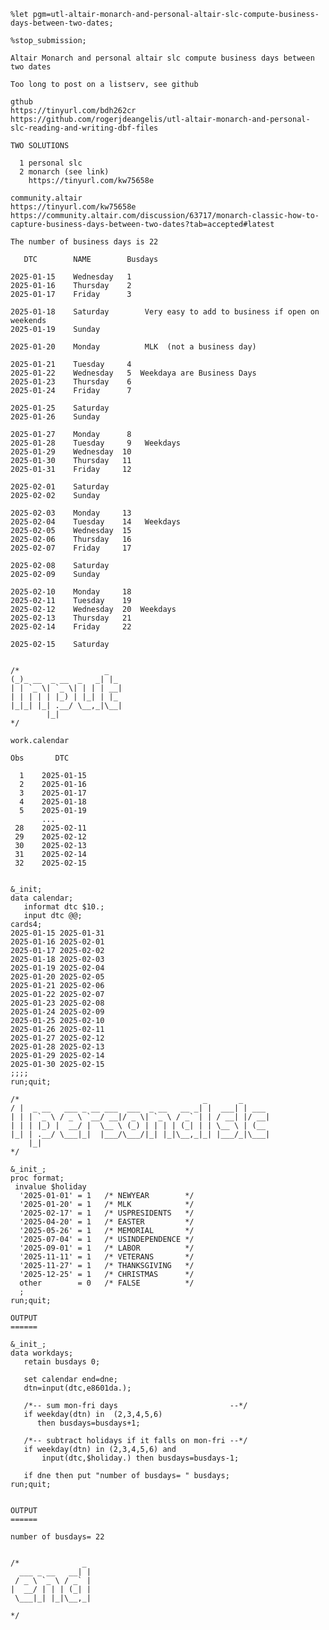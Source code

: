     %let pgm=utl-altair-monarch-and-personal-altair-slc-compute-business-days-between-two-dates;

    %stop_submission;

    Altair Monarch and personal altair slc compute business days between two dates

    Too long to post on a listserv, see github

    gthub
    https://tinyurl.com/bdh262cr
    https://github.com/rogerjdeangelis/utl-altair-monarch-and-personal-slc-reading-and-writing-dbf-files

    TWO SOLUTIONS

      1 personal slc
      2 monarch (see link)
        https://tinyurl.com/kw75658e

    community.altair
    https://tinyurl.com/kw75658e
    https://community.altair.com/discussion/63717/monarch-classic-how-to-capture-business-days-between-two-dates?tab=accepted#latest

    The number of business days is 22

       DTC        NAME        Busdays

    2025-01-15    Wednesday   1
    2025-01-16    Thursday    2
    2025-01-17    Friday      3

    2025-01-18    Saturday        Very easy to add to business if open on weekends
    2025-01-19    Sunday

    2025-01-20    Monday          MLK  (not a business day)

    2025-01-21    Tuesday     4
    2025-01-22    Wednesday   5  Weekdaya are Business Days
    2025-01-23    Thursday    6
    2025-01-24    Friday      7

    2025-01-25    Saturday
    2025-01-26    Sunday

    2025-01-27    Monday      8
    2025-01-28    Tuesday     9   Weekdays
    2025-01-29    Wednesday  10
    2025-01-30    Thursday   11
    2025-01-31    Friday     12

    2025-02-01    Saturday
    2025-02-02    Sunday

    2025-02-03    Monday     13
    2025-02-04    Tuesday    14   Weekdays
    2025-02-05    Wednesday  15
    2025-02-06    Thursday   16
    2025-02-07    Friday     17

    2025-02-08    Saturday
    2025-02-09    Sunday

    2025-02-10    Monday     18
    2025-02-11    Tuesday    19
    2025-02-12    Wednesday  20  Weekdays
    2025-02-13    Thursday   21
    2025-02-14    Friday     22

    2025-02-15    Saturday


    /*                   _
    (_)_ __  _ __  _   _| |_
    | | `_ \| `_ \| | | | __|
    | | | | | |_) | |_| | |_
    |_|_| |_| .__/ \__,_|\__|
            |_|
    */

    work.calendar

    Obs       DTC

      1    2025-01-15
      2    2025-01-16
      3    2025-01-17
      4    2025-01-18
      5    2025-01-19
           ...
     28    2025-02-11
     29    2025-02-12
     30    2025-02-13
     31    2025-02-14
     32    2025-02-15


    &_init;
    data calendar;
       informat dtc $10.;
       input dtc @@;
    cards4;
    2025-01-15 2025-01-31
    2025-01-16 2025-02-01
    2025-01-17 2025-02-02
    2025-01-18 2025-02-03
    2025-01-19 2025-02-04
    2025-01-20 2025-02-05
    2025-01-21 2025-02-06
    2025-01-22 2025-02-07
    2025-01-23 2025-02-08
    2025-01-24 2025-02-09
    2025-01-25 2025-02-10
    2025-01-26 2025-02-11
    2025-01-27 2025-02-12
    2025-01-28 2025-02-13
    2025-01-29 2025-02-14
    2025-01-30 2025-02-15
    ;;;;
    run;quit;

    /*                                         _       _
    / |  _ __   ___ _ __ ___  ___  _ __   __ _| |  ___| | ___
    | | | `_ \ / _ \ `__/ __|/ _ \| `_ \ / _` | | / __| |/ __|
    | | | |_) |  __/ |  \__ \ (_) | | | | (_| | | \__ \ | (__
    |_| | .__/ \___|_|  |___/\___/|_| |_|\__,_|_| |___/_|\___|
        |_|
    */

    &_init_;
    proc format;
     invalue $holiday
      '2025-01-01' = 1   /* NEWYEAR        */
      '2025-01-20' = 1   /* MLK            */
      '2025-02-17' = 1   /* USPRESIDENTS   */
      '2025-04-20' = 1   /* EASTER         */
      '2025-05-26' = 1   /* MEMORIAL       */
      '2025-07-04' = 1   /* USINDEPENDENCE */
      '2025-09-01' = 1   /* LABOR          */
      '2025-11-11' = 1   /* VETERANS       */
      '2025-11-27' = 1   /* THANKSGIVING   */
      '2025-12-25' = 1   /* CHRISTMAS      */
      other        = 0   /* FALSE          */
      ;
    run;quit;

    OUTPUT
    ======

    &_init_;
    data workdays;
       retain busdays 0;

       set calendar end=dne;
       dtn=input(dtc,e8601da.);

       /*-- sum mon-fri days                         --*/
       if weekday(dtn) in  (2,3,4,5,6)
          then busdays=busdays+1;

       /*-- subtract holidays if it falls on mon-fri --*/
       if weekday(dtn) in (2,3,4,5,6) and
           input(dtc,$holiday.) then busdays=busdays-1;

       if dne then put "number of busdays= " busdays;
    run;quit;


    OUTPUT
    ======

    number of busdays= 22


    /*              _
      ___ _ __   __| |
     / _ \ `_ \ / _` |
    |  __/ | | | (_| |
     \___|_| |_|\__,_|

    */

